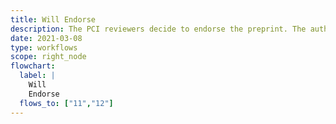 ```yaml
---
title: Will Endorse
description: The PCI reviewers decide to endorse the preprint. The authors are informed of the decision and one or more *AnnounceReview* notifications are sent, together with an *AnnounceEndorsement*.
date: 2021-03-08
type: workflows
scope: right_node
flowchart:
  label: |
    Will
    Endorse
  flows_to: ["11","12"]
---
```


